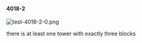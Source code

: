 #### 4018-2
![test-4018-2-0.png](https://github.com/lil-lab/nlvr/raw/master/nlvr/test/images/5/test-4018-2-0.png "test-4018-2-0.png")

there is at least one tower with exactly three blocks